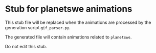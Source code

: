 
# Stub for planetswe animations

This stub file will be replaced when the animations are processed
by the generation script `gif_parser.py`.

The generated file will contain animations related to `planetswe`.

Do not edit this stub.
